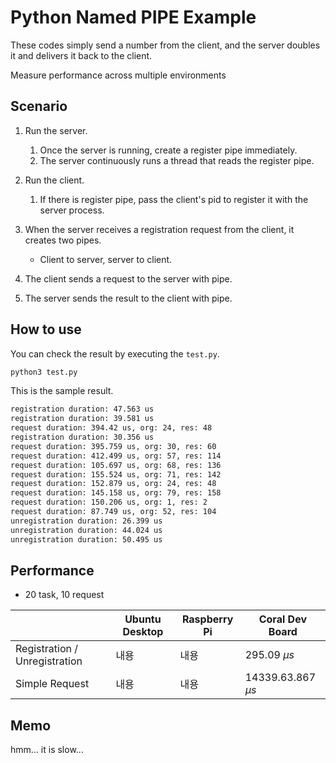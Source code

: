 # Python Named PIPE Example

These codes simply send a number from the client, and the server doubles it and delivers it back to the client.

Measure performance across multiple environments

## Scenario

1. Run the server.
    1. Once the server is running, create a register pipe immediately.
    2. The server continuously runs a thread that reads the register pipe.

2. Run the client.
    1. If there is register pipe, pass the client's pid to register it with the server process.

3. When the server receives a registration request from the client, it creates two pipes.
    - Client to server, server to client.

4. The client sends a request to the server with pipe.

5. The server sends the result to the client with pipe.


## How to use

You can check the result by executing the `test.py`.

```python
python3 test.py
```

This is the sample result.

```sh
registration duration: 47.563 us
registration duration: 39.581 us
request duration: 394.42 us, org: 24, res: 48
registration duration: 30.356 us
request duration: 395.759 us, org: 30, res: 60
request duration: 412.499 us, org: 57, res: 114
request duration: 105.697 us, org: 68, res: 136
request duration: 155.524 us, org: 71, res: 142
request duration: 152.879 us, org: 24, res: 48
request duration: 145.158 us, org: 79, res: 158
request duration: 150.206 us, org: 1, res: 2
request duration: 87.749 us, org: 52, res: 104
unregistration duration: 26.399 us
unregistration duration: 44.024 us
unregistration duration: 50.495 us
```

## Performance

- 20 task, 10 request

|      | Ubuntu Desktop | Raspberry Pi | Coral Dev Board |
|------|------|------|------|
| Registration / Unregistration | 내용 | 내용 | 295.09 $\mu s$ |
| Simple Request  | 내용 | 내용 | 14339.63.867 $\mu s$ |


## Memo

hmm... it is slow...